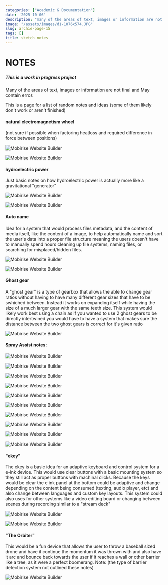 ```yaml
---
categories: ["Academic & Documentation"]
date: '2025-10-06'
description: "many of the areas of text, images or information are not final and May"
image: "/assets/images/d1-1076x574.JPG"
slug: archie-page-15
tags: []
title: sketch notes
---
```



# NOTES




##### This is a work in progress project


Many of the areas of text, images or information are not final and May contain erros




This is a page for a list of random notes and ideas (some of them likely don't work or aren't finished)




#### natural electromagnetism wheel


(not sure if possible when factoring heatloss and required difference in force between positions)




![Mobirise Website Builder](/assets/images/a2-1076x1522.JPG)


![Mobirise Website Builder](/assets/images/a1-1076x1740.JPG)




#### hydroelectric power


Just basic notes on how hydroelectric power is actually more like a gravitational "generator"




![Mobirise Website Builder](/assets/images/b2-1076x1576.JPG)


![Mobirise Website Builder](/assets/images/b1-1076x1668.JPG)




#### Auto name


Idea for a system that would process files metadata, and the content of media itself, like the content of a image, to help automatically name and sort the user's data into a proper file structure meaning the users doesn't have to manually spend hours cleaning up file systems, naming files, or searching for misplaced/hidden files.




![Mobirise Website Builder](/assets/images/c2-1076x1867.JPG)


![Mobirise Website Builder](/assets/images/c1-1076x1743.JPG)




#### Ghost gear


A "ghost gear" is a type of gearbox that allows the able to change gear ratios without having to have many different gear sizes that have to be swhiched between. Instead it works on expanding itself while having the size of a much larger gear with the same teeth size. This system would likely work best using a chain as if you wanted to use 2 ghost gears to be directly intertwined you would have to have a system that makes sure the distance between the two ghost gears is correct for it's given ratio




![Mobirise Website Builder](/assets/images/d1-1836x980.JPG)




#### Spray Assist notes:




![Mobirise Website Builder](/assets/images/scan0397-1076x1395.JPG)


![Mobirise Website Builder](/assets/images/scan0396-1076x800.JPEG)




![Mobirise Website Builder](/assets/images/scan0399-1076x1496.JPEG)


![Mobirise Website Builder](/assets/images/scan0398-1076x1416.JPEG)




![Mobirise Website Builder](/assets/images/scan0401-1076x1597.JPG)


![Mobirise Website Builder](/assets/images/scan0400-1076x1515.JPG)




![Mobirise Website Builder](/assets/images/scan0403-1076x779.JPEG)


![Mobirise Website Builder](/assets/images/scan0402-1076x1564.JPG)




![Mobirise Website Builder](/assets/images/scan0404-1836x2635.JPG)




![Mobirise Website Builder](/assets/images/scan0405-2-1836x2420.JPEG)




#### "ekey"


The ekey is a basic idea for an adaptive keyboard and control system for a e-ink device. This would use clear buttons with a basic mounting system so they still act as proper buttons with machinal clicks. Because the keys would be clear the e ink panel at the bottom could be adaptive and change depending on the content being consumed (texting, audio player, etc) and also change between languages and custom key layouts. This system could also uses for other systems like a video editing board or changing between scenes during recording similar to a "stream deck"




![Mobirise Website Builder](/assets/images/scan0409-1076x1495.JPEG)


![Mobirise Website Builder](/assets/images/scan0408-1076x1375.JPG)




#### "The Orbiter"


This would be a fun device that allows the user to throw a baseball sized drone and have it continue the momentum it was thrown with and also have it arc and bounce back towards the user if it reaches a wall or other barrier like a tree, as it were a perfect boomerang. Note: (the type of barrier detection system not outlined these notes)




![Mobirise Website Builder](/assets/images/scan0407-1836x1327.JPG)


